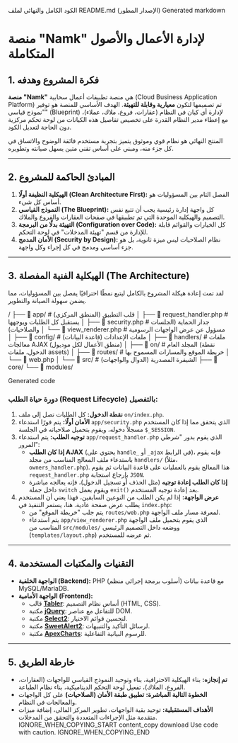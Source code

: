 

الكود الكامل والنهائي لملف README.md (الإصدار المطور)
Generated markdown
# منصة "Namk" لإدارة الأعمال والأصول المتكاملة

## 1. فكرة المشروع وهدفه

**منصة "Namk"** هي منصة تطبيقات أعمال سحابية (Cloud Business Application Platform) تم تصميمها لتكون **معيارية وقابلة للتهيئة**. الهدف الأساسي للمنصة هو توفير "نموذج قياسي" (Blueprint) لإدارة أي كيان في النظام (عقارات، فروع، ملاك، عملاء)، مع إعطاء مدير النظام القدرة على تخصيص تفاصيل هذه الكيانات من لوحة تحكم مركزية دون الحاجة لتعديل الكود.

المنتج النهائي هو نظام قوي وموثوق يتميز بتجربة مستخدم فائقة الوضوح والاتساق في كل جزء منه، ومبني على أساس تقني متين يسهل صيانته وتطويره.

---

## 2. المبادئ الحاكمة للمشروع

1.  **الهيكلية النظيفة أولًا (Clean Architecture First):** الفصل التام بين المسؤوليات هو أساس كل شيء.
2.  **النموذج القياسي (The Blueprint):** كل واجهة إدارة رئيسية يجب أن تتبع نفس التصميم والهيكلية الموحدة التي تم تطبيقها في صفحات العقارات والفروع والملاك.
3.  **التهيئة بدلًا من البرمجة (Configuration over Code):** كل الخيارات والقوائم قابلة للإدارة من قسم "تهيئة المدخلات" في لوحة التحكم.
4.  **الأمان المدمج (Security by Design):** نظام الصلاحيات ليس ميزة ثانوية، بل هو جزء أساسي ومدمج في كل إجراء وكل واجهة.

---

## 3. الهيكلية الفنية المفصلة (The Architecture)

لقد تمت إعادة هيكلة المشروع بالكامل ليتبع نمطًا احترافيًا يفصل بين المسؤوليات، مما يضمن سهولة الصيانة والتطوير.


/
├── 📁 app/ # قلب التطبيق (المنطق المركزي)
│ ├── 📄 request_handler.php # يستقبل كل الطلبات ويوجهها
│ ├── 📄 security.php # جدار الحماية (الجلسات والصلاحيات)
│ └── 📄 view_renderer.php # مسؤول عن عرض الواجهات الرسومية
│
├── 📁 config/ # ملفات الإعدادات (قاعدة البيانات)
│
├── 📁 handlers/ # ملفات معالجات AJAX (منطق الأعمال لكل موديول)
│
├── 📁 on/ # المجلد العام (نقطة الدخول، ملفات assets)
│
├── 📁 routes/ # خريطة الموقع والمسارات المسموح بها
│ └── 📄 web.php
│
└── 📁 src/ # الشيفرة المصدرية (الدوال والواجهات)
├── 📁 core/
└── 📁 modules/

Generated code
### دورة حياة الطلب (Request Lifecycle) بالتفصيل:
1.  **نقطة الدخول:** كل الطلبات تصل إلى ملف `on/index.php`.
2.  **الأمان أولًا:** يتم فورًا استدعاء `app/security.php` الذي يتحقق مما إذا كان المستخدم مسجلاً دخوله، ويقوم بتحميل صلاحياته في الجلسة `$_SESSION`.
3.  **توجيه الطلب:** يتم استدعاء `app/request_handler.php` الذي يقوم بدور "شرطي المرور":
    *   **إذا كان الطلب AJAX** (يحتوي على `handle_` أو `_ajax` في الرابط)، فإنه يقوم باستدعاء ملف المعالج المناسب من مجلد `handlers/` (مثلاً، `owners_handler.php`). هذا المعالج يقوم بالعمليات على قاعدة البيانات ثم يقوم `request_handler.php` بإرجاع استجابة `JSON`.
    *   **إذا كان الطلب إعادة توجيه** (مثل الحذف أو تسجيل الدخول)، فإنه يعالجه مباشرة داخل جملة `switch` ويقوم بعمل `exit()` بعد إعادة توجيه المستخدم.
4.  **عرض الواجهة:** إذا لم يكن الطلب من النوعين السابقين، فهذا يعني أن المستخدم يطلب عرض صفحة عادية. هنا، يستمر التنفيذ في `index.php`:
    *   يتم جلب "خريطة الموقع" من `routes/web.php` لمعرفة مسار ملف الواجهة.
    *   يتم استدعاء `app/view_renderer.php` الذي يقوم بتحميل ملف الواجهة المناسب من `src/modules/` ووضعه داخل التصميم الرئيسي (`templates/layout.php`) ثم عرضه للمستخدم.

---

## 4. التقنيات والمكتبات المستخدمة

-   **الواجهة الخلفية (Backend):** PHP (أسلوب برمجة إجرائي منظم) مع قاعدة بيانات MySQL/MariaDB.
-   **الواجهة الأمامية (Frontend):**
    -   قالب [**Tabler**](https://tabler.io/): أساس نظام التصميم (HTML, CSS).
    -   مكتبة [**jQuery**](https://jquery.com/): للتفاعل مع عناصر DOM.
    -   مكتبة [**Select2**](https://select2.org/): لتحسين قوائم الاختيار.
    -   مكتبة [**SweetAlert2**](https://sweetalert2.github.io/): لرسائل التأكيد والتنبيهات.
    -   مكتبة [**ApexCharts**](https://apexcharts.com/): للرسوم البيانية التفاعلية.

---

## 5. خارطة الطريق

*   **تم إنجازه:** بناء الهيكلية الاحترافية، بناء وتوحيد النموذج القياسي للواجهات (العقارات، الفروع، الملاك)، تفعيل لوحة التحكم الديناميكية، بناء نظام الطباعة.
*   **الخطوة التالية المباشرة:** **تطبيق طبقة الأمان (الصلاحيات)** على كل الواجهات والمعالجات في النظام.
*   **الأهداف المستقبلية:** توحيد بقية الواجهات، تطوير المركز المالي، إضافة ميزات متقدمة مثل الإجراءات المتعددة والتحقق من المدخلات.
IGNORE_WHEN_COPYING_START
content_copy
download
Use code with caution.
IGNORE_WHEN_COPYING_END
